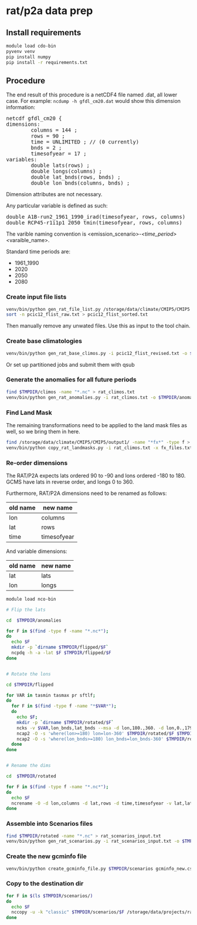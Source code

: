 # rat/p2a data prep

## Install requirements

```bash
module load cdo-bin
pyvenv venv
pip install numpy
pip install -r requirements.txt
```

## Procedure

The end result of this procedure is a netCDF4 file named <model>.dat, all lower case. For example: `ncdump -h gfdl_cm20.dat` would show this dimension information:

<pre>
netcdf gfdl_cm20 {
dimensions:
        columns = 144 ;
        rows = 90 ;
        time = UNLIMITED ; // (0 currently)
        bnds = 2 ;
        timesofyear = 17 ;
variables:
        double lats(rows) ;
        double longs(columns) ;
        double lat_bnds(rows, bnds) ;
        double lon_bnds(columns, bnds) ;
</pre>

Dimension attributes are not necessary.

Any particular variable is defined as such:

<pre>
double A1B-run2_1961_1990_irad(timesofyear, rows, columns)
double RCP45-r1i1p1_2050_tmin(timesofyear, rows, columns)
</pre>

The varible naming convention is <emission_scenario>-<run>_<time_period>_<varaible_name>.

Standard time periods are:
* 1961_1990
* 2020
* 2050
* 2080

### Create input file lists
```bash
venv/bin/python gen_rat_file_list.py /storage/data/climate/CMIP5/CMIP5 > pcic12_flist_raw.txt
sort -n pcic12_flist_raw.txt > pcic12_flist_sorted.txt
```

Then manually remove any unwated files. Use this as input to the tool chain.

### Create base climatologies

```bash
venv/bin/python gen_rat_base_climos.py -i pcic12_flist_revised.txt -o $TMPDIR/climos
```

Or set up partitioned jobs and submit them with qsub

### Generate the anomalies for all future periods

```bash
find $TMPDIR/climos -name "*.nc" > rat_climos.txt
venv/bin/python gen_rat_anomalies.py -i rat_climos.txt -o $TMPDIR/anomalies
```

### Find Land Mask

The remaining transformations need to be applied to the land mask files as well, so we bring them in here.

```bash
find /storage/data/climate/CMIP5/CMIP5/output1/ -name "*fx*" -type f > tee fx_files.txt
venv/bin/python copy_rat_landmasks.py -i rat_climos.txt -x fx_files.txt -o $TMPDIR/anomalies
```

### Re-order dimensions

The RAT/P2A expects lats ordered 90 to -90 and lons ordered -180 to 180. GCMS have lats in reverse order, and longs 0 to 360.

Furthermore, RAT/P2A dimensions need to be renamed as follows:

|old name|new name|
|---|---|
|lon | columns |
|lat | rows |
|time | timesofyear |

And variable dimensions:

| old name | new name |
|---|---|
|lat|lats|
|lon|longs|


```bash
module load nco-bin

# Flip the lats

cd  $TMPDIR/anomalies

for F in $(find -type f -name "*.nc*");
do
  echo $F
  mkdir -p `dirname $TMPDIR/flipped/$F`
  ncpdq -h -a -lat $F $TMPDIR/flipped/$F
done


# Rotate the lons

cd $TMPDIR/flipped

for VAR in tasmin tasmax pr sftlf;
do
  for F in $(find -type f -name "*$VAR*");
  do
    echo $F;
    mkdir -p `dirname $TMPDIR/rotated/$F`
    ncks -v $VAR,lon_bnds,lat_bnds --msa -d lon,180.,360. -d lon,0.,179.999999 $F $TMPDIR/rotated/$F;
    ncap2 -O -s 'where(lon>=180) lon=lon-360' $TMPDIR/rotated/$F $TMPDIR/rotated/$F;
    ncap2 -O -s 'where(lon_bnds>=180) lon_bnds=lon_bnds-360' $TMPDIR/rotated/$F $TMPDIR/rotated/$F;
  done
done


# Rename the dims

cd  $TMPDIR/rotated

for F in $(find -type f -name "*.nc*");
do
  echo $F
  ncrename -O -d lon,columns -d lat,rows -d time,timesofyear -v lat,lats -v lon,longs $F
done
```

### Assemble into Scenarios files

```bash
find $TMPDIR/rotated -name "*.nc" > rat_scenarios_input.txt
venv/bin/python gen_rat_scenarios.py -i rat_scenarios_input.txt -o $TMPDIR/scenarios -v
```

### Create the new gcminfo file

```bash
venv/bin/python create_gcminfo_file.py $TMPDIR/scenarios gcminfo_new.csv
```

### Copy to the destination dir

```bash
for F in $(ls $TMPDIR/scenarios/)
do
  echo $F
  nccopy -u -k "classic" $TMPDIR/scenarios/$F /storage/data/projects/rat/data/nc/cmip5_new/$F
done
```
